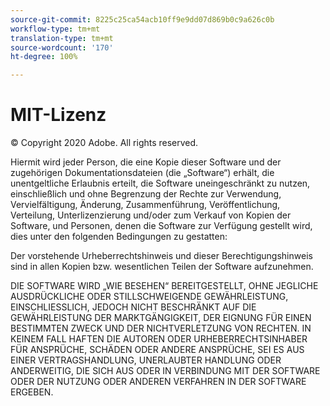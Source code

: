 ```yaml
---
source-git-commit: 8225c25ca54acb10ff9e9dd07d869b0c9a626c0b
workflow-type: tm+mt
translation-type: tm+mt
source-wordcount: '170'
ht-degree: 100%

---
```

# MIT-Lizenz

© Copyright 2020 Adobe. All rights reserved.

Hiermit wird jeder Person, die eine Kopie dieser Software und der zugehörigen Dokumentationsdateien (die „Software“) erhält, die unentgeltliche Erlaubnis erteilt, die Software uneingeschränkt zu nutzen, einschließlich und ohne Begrenzung der Rechte zur Verwendung, Vervielfältigung, Änderung, Zusammenführung, Veröffentlichung, Verteilung, Unterlizenzierung und/oder zum Verkauf von Kopien der Software, und Personen, denen die Software zur Verfügung gestellt wird, dies unter den folgenden Bedingungen zu gestatten:

Der vorstehende Urheberrechtshinweis und dieser Berechtigungshinweis sind in allen Kopien bzw. wesentlichen Teilen der Software aufzunehmen.

DIE SOFTWARE WIRD „WIE BESEHEN“ BEREITGESTELLT, OHNE JEGLICHE AUSDRÜCKLICHE ODER STILLSCHWEIGENDE GEWÄHRLEISTUNG, EINSCHLIESSLICH, JEDOCH NICHT BESCHRÄNKT AUF DIE GEWÄHRLEISTUNG DER MARKTGÄNGIGKEIT, DER EIGNUNG FÜR EINEN BESTIMMTEN ZWECK UND DER NICHTVERLETZUNG VON RECHTEN. IN KEINEM FALL HAFTEN DIE AUTOREN ODER URHEBERRECHTSINHABER FÜR ANSPRÜCHE, SCHÄDEN ODER ANDERE ANSPRÜCHE, SEI ES AUS EINER VERTRAGSHANDLUNG, UNERLAUBTER HANDLUNG ODER ANDERWEITIG, DIE SICH AUS ODER IN VERBINDUNG MIT DER SOFTWARE ODER DER NUTZUNG ODER ANDEREN VERFAHREN IN DER SOFTWARE ERGEBEN.
